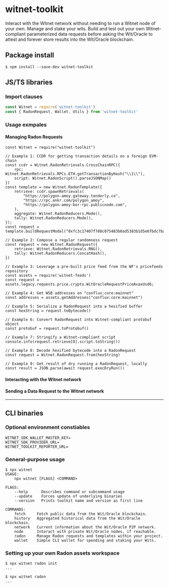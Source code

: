 # witnet-toolkit

Interact with the Witnet network without needing to run a Witnet node of your own. Manage and stake your wits. Build and test out your own Witnet-compliant parameterized data requests before asking the Wit/Oracle to attest and forever store results into the Wit/Oracle blockchain.

## Package install

`$ npm install --save-dev witnet-toolkit`

## JS/TS libraries
### Import clauses
```javascript
const Witnet = require('witnet-toolkit')
const { RadonRequest, Wallet, Utils } from 'witnet-toolkit'
```
### Usage exmpales
#### Managing Radon Requests
```
const Witnet = require("witnet-toolkit")

// Example 1: CCDR for getting transaction details on a foreign EVM-chain
const ccdr = Witnet.RadonRetrievals.CrossChainRPC({
    rpc: Witnet.RadonRetrievals.RPCs.ETH.getTransactionByHash("\\1\\"),
    script: Witnet.RadonScript().parseJSONMap()
})
const template = new Witnet.RadonTemplate({
    retrieve: ccdr.spawnRetrievals(
        "https://polygon-amoy.gateway.tenderly.co",
        "https://rpc.ankr.com/polygon_amoy",
        "https://polygon-amoy-bor-rpc.publicnode.com",    
    ),
    aggregate: Witnet.RadonReducers.Mode(),
    tally: Witnet.RadonReducers.Mode(),
});
const request = template.buildRequestModal("0xfc3c17407f788c075483b0ad5383b1d5e6fbdc7ba500b08397c80423755c5eba")

// Example 2: Compose a regular randomness request
const request = new Witnet.RadonRequest({
    retrieve: Witnet.RadonRetrievals.RNG(),
    tally: Witnet.RadonReducers.ConcatHash(),
}) 

// Example 3: Leverage a pre-built price feed from the WF's pricefeeds repository
const assets = require('witnet-feeds')
const request = assets.legacy.requests.price.crypto.WitOracleRequestPriceAvaxUsd6;

// Example 4: Get WSB addresses on "conflux:core:mainnet"
const addresses = assets.getAddresses("conflux:core:mainnet")

// Example 5: Serialize a RadonRequest into a hexified buffer
const hexString = request.toBytecode()

// Example 6: Convert RadonRequest into Witnet-compliant protobuf object
const protobuf = request.toProtobuf()

// Example 7: Stringify a Witnet-compliant script
console.info(request.retrieve[0].script.toString())

// Example 8: Decode hexified bytecode into a RadonRequest
const request = Witnet.RadonRequest.from(hexString)

// Example 9: Get result of dry running a RadonRequest, locally
const result = JSON.parse(await request.execDryRun())
```
#### Interacting with the Witnet network
#### Sending a Data Request to the Witnet network

---
## CLI binaries

### Optional environment constiables
```
WITNET_SDK_WALLET_MASTER_KEY=
WITNET_SDK_PROVIDER_URL=
WITNET_TOOLKIT_REPORTER_URL=
```

### General-purpose usage
```
$ npx witnet
USAGE:
    npx witnet [FLAGS] <COMMAND>

FLAGS:
    --help      Describes command or subcommand usage
    --update    Forces update of underlying binaries
    --version   Prints toolkit name and version as first line

COMMANDS:
    fetch     Fetch public data from the Wit/Oracle blockchain.
    history   Aggregated historical data from the Wit/Oracle blockchain.
    network   Current information about the Wit/Oracle P2P network.
    node      Interact with private Wit/Oracle nodes, if reachable.
    radon     Manage Radon requests and templates within your project.
    wallet    Simple CLI wallet for spending and staking your Wits.
```
### Setting up your own Radon assets workspace
``` 
$ npx witnet radon init
...

$ npx witnet radon
...
```
